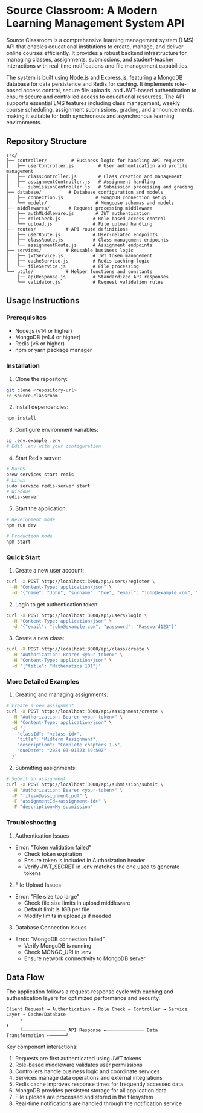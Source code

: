 # Source Classroom: A Modern Learning Management System API

Source Classroom is a comprehensive learning management system (LMS) API that enables educational institutions to create, manage, and deliver online courses efficiently. It provides a robust backend infrastructure for managing classes, assignments, submissions, and student-teacher interactions with real-time notifications and file management capabilities.

The system is built using Node.js and Express.js, featuring a MongoDB database for data persistence and Redis for caching. It implements role-based access control, secure file uploads, and JWT-based authentication to ensure secure and controlled access to educational resources. The API supports essential LMS features including class management, weekly course scheduling, assignment submissions, grading, and announcements, making it suitable for both synchronous and asynchronous learning environments.

## Repository Structure
```
src/
├── controller/         # Business logic for handling API requests
│   ├── userController.js         # User authentication and profile management
│   ├── classController.js        # Class creation and management
│   ├── assignmentController.js   # Assignment handling
│   └── submissionController.js   # Submission processing and grading
├── database/          # Database configuration and models
│   ├── connection.js            # MongoDB connection setup
│   └── models/                  # Mongoose schemas and models
├── middlewares/       # Request processing middleware
│   ├── authMiddleware.js        # JWT authentication
│   ├── roleCheck.js            # Role-based access control
│   └── upload.js               # File upload handling
├── routes/           # API route definitions
│   ├── userRoute.js            # User-related endpoints
│   ├── classRoute.js           # Class management endpoints
│   └── assignmentRoute.js      # Assignment endpoints
├── services/         # Reusable business logic
│   ├── jwtService.js           # JWT token management
│   ├── cacheService.js         # Redis caching logic
│   └── fileService.js          # File processing
└── utils/            # Helper functions and constants
    ├── apiResponse.js          # Standardized API responses
    └── validator.js            # Request validation rules
```

## Usage Instructions
### Prerequisites
- Node.js (v14 or higher)
- MongoDB (v4.4 or higher)
- Redis (v6 or higher)
- npm or yarn package manager

### Installation
1. Clone the repository:
```bash
git clone <repository-url>
cd source-classroom
```

2. Install dependencies:
```bash
npm install
```

3. Configure environment variables:
```bash
cp .env.example .env
# Edit .env with your configuration
```

4. Start Redis server:
```bash
# MacOS
brew services start redis
# Linux
sudo service redis-server start
# Windows
redis-server
```

5. Start the application:
```bash
# Development mode
npm run dev

# Production mode
npm start
```

### Quick Start
1. Create a new user account:
```bash
curl -X POST http://localhost:3000/api/users/register \
  -H "Content-Type: application/json" \
  -d '{"name": "John", "surname": "Doe", "email": "john@example.com", "password": "Password123", "role": "teacher"}'
```

2. Login to get authentication token:
```bash
curl -X POST http://localhost:3000/api/users/login \
  -H "Content-Type: application/json" \
  -d '{"email": "john@example.com", "password": "Password123"}'
```

3. Create a new class:
```bash
curl -X POST http://localhost:3000/api/class/create \
  -H "Authorization: Bearer <your-token>" \
  -H "Content-Type: application/json" \
  -d '{"title": "Mathematics 101"}'
```

### More Detailed Examples
1. Creating and managing assignments:
```bash
# Create a new assignment
curl -X POST http://localhost:3000/api/assignment/create \
  -H "Authorization: Bearer <your-token>" \
  -H "Content-Type: application/json" \
  -d '{
    "classId": "<class-id>",
    "title": "Midterm Assignment",
    "description": "Complete chapters 1-5",
    "dueDate": "2024-03-01T23:59:59Z"
  }'
```

2. Submitting assignments:
```bash
# Submit an assignment
curl -X POST http://localhost:3000/api/submission/submit \
  -H "Authorization: Bearer <your-token>" \
  -F "files=@assignment.pdf" \
  -F "assignmentId=<assignment-id>" \
  -F "description=My submission"
```

### Troubleshooting
1. Authentication Issues
- Error: "Token validation failed"
  - Check token expiration
  - Ensure token is included in Authorization header
  - Verify JWT_SECRET in .env matches the one used to generate tokens

2. File Upload Issues
- Error: "File size too large"
  - Check file size limits in upload middleware
  - Default limit is 1GB per file
  - Modify limits in upload.js if needed

3. Database Connection Issues
- Error: "MongoDB connection failed"
  - Verify MongoDB is running
  - Check MONGO_URI in .env
  - Ensure network connectivity to MongoDB server

## Data Flow
The application follows a request-response cycle with caching and authentication layers for optimized performance and security.

```ascii
Client Request → Authentication → Role Check → Controller → Service Layer → Cache/Database
     ↑                                                                          ↓
     └──────────────── API Response ←────────────── Data Transformation ←──────┘
```

Key component interactions:
1. Requests are first authenticated using JWT tokens
2. Role-based middleware validates user permissions
3. Controllers handle business logic and coordinate services
4. Services manage data operations and external integrations
5. Redis cache improves response times for frequently accessed data
6. MongoDB provides persistent storage for all application data
7. File uploads are processed and stored in the filesystem
8. Real-time notifications are handled through the notification service